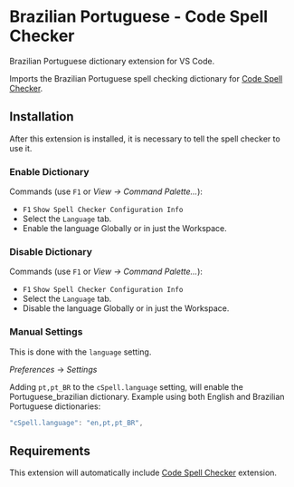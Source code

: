 # Brazilian Portuguese - Code Spell Checker

Brazilian Portuguese dictionary extension for VS Code.

Imports the Brazilian Portuguese spell checking dictionary for [Code Spell Checker](https://marketplace.visualstudio.com/items?itemName=streetsidesoftware.code-spell-checker).



## Installation

After this extension is installed, it is necessary to tell the spell checker to use it.

### Enable Dictionary

Commands (use `F1` or *View -> Command Palette...*):
- `F1` `Show Spell Checker Configuration Info`
- Select the `Language` tab.
- Enable the language Globally or in just the Workspace.

### Disable Dictionary

Commands (use `F1` or *View -> Command Palette...*):
- `F1` `Show Spell Checker Configuration Info`
- Select the `Language` tab.
- Disable the language Globally or in just the Workspace.

### Manual Settings

This is done with the `language` setting.

*Preferences* -> *Settings*

Adding `pt,pt_BR` to the `cSpell.language` setting, will enable the Portuguese_brazilian dictionary.
Example using both English and Brazilian Portuguese dictionaries:
```javascript
"cSpell.language": "en,pt,pt_BR",
```



## Requirements
This extension will automatically include [Code Spell Checker](https://marketplace.visualstudio.com/items?itemName=streetsidesoftware.code-spell-checker) extension.
